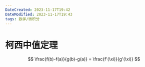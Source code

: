 ```yaml
---
DateCreated: 2023-11-17T19:42
DateModified: 2023-11-17T19:43
tags: 数学/微积分
---
```

# 柯西中值定理

$$
\frac{f(b)-f(a)}{g(b)-g(a)} = \frac{f'(\xi)}{g'(\xi)}
$$
